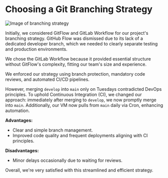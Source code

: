 # Choosing a Git Branching Strategy
![Image of branching strategy](./.png)

Initially, we considered GitFlow and GitLab Workflow for our project's branching strategy. GitHub Flow was dismissed due to its lack of a dedicated developer branch, which we needed to clearly separate testing and production environments.

We chose the GitLab Workflow because it provided essential structure without GitFlow's complexity, fitting our team's size and experience.

We enforced our strategy using branch protection, mandatory code reviews, and automated CI/CD pipelines.

However, merging `develop` into `main` only on Tuesdays contradicted DevOps principles. To uphold Continuous Integration (CI), we changed our approach: immediately after merging to `develop`, we now promptly merge into `main`. Additionally, our VM now pulls from `main` daily via Cron, enhancing automation.

**Advantages:**

- Clear and simple branch management.
- Improved code quality and frequent deployments aligning with CI principles.

**Disadvantages:**

- Minor delays occasionally due to waiting for reviews.


Overall, we're very satisfied with this streamlined and efficient strategy.
